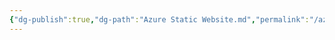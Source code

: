```yaml
---
{"dg-publish":true,"dg-path":"Azure Static Website.md","permalink":"/azure-static-website/","tags":["notes"]}
---
```


